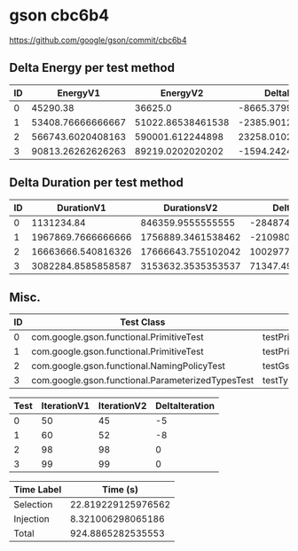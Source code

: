# gson cbc6b4


https://github.com/google/gson/commit/cbc6b4



## Delta Energy per test method


| ID | EnergyV1 | EnergyV2 | DeltaEnergy | σV1 | σV2 |
| --- | --- | --- | --- | --- | --- |
| 0 | 45290.38 | 36625.0 | -8665.379999999997 | 45247.36980417315 | 5805.298767314028 |
| 1 | 53408.76666666667 | 51022.86538461538 | -2385.901282051287 | 17041.995294337525 | 20366.416425112922 |
| 2 | 566743.6020408163 | 590001.612244898 | 23258.010204081656 | 651305.5816669354 | 671700.0158928401 |
| 3 | 90813.26262626263 | 89219.0202020202 | -1594.2424242424313 | 73038.62900161858 | 66814.8411064518 |

## Delta Duration per test method


| ID | DurationV1 | DurationsV2 | DeltaDuration |
| --- | --- | --- | --- |
| 0 | 1131234.84 | 846359.9555555555 | -284874.88444444456 |
| 1 | 1967869.7666666666 | 1756889.3461538462 | -210980.42051282036 |
| 2 | 16663666.540816326 | 17666643.755102042 | 1002977.2142857164 |
| 3 | 3082284.8585858587 | 3153632.3535353537 | 71347.49494949495 |

## Misc.

| ID | Test Class | Test Method |
| --- | --- | --- |
| 0 | com.google.gson.functional.PrimitiveTest | testPrimitiveDoubleAutoboxedInASingleElementArraySerialization |
| 1 | com.google.gson.functional.PrimitiveTest | testPrimitiveDoubleAutoboxedSerialization |
| 2 | com.google.gson.functional.NamingPolicyTest | testGsonDuplicateNameUsingSerializedNameFieldNamingPolicySerialization |
| 3 | com.google.gson.functional.ParameterizedTypesTest | testTypesWithMultipleParametersSerialization |




| Test | IterationV1 | IterationV2 | DeltaIteration |
| --- | --- | --- | --- |
| 0 | 50 | 45 | -5 |
| 1 | 60 | 52 | -8 |
| 2 | 98 | 98 | 0 |
| 3 | 99 | 99 | 0 |



| Time Label | Time (s) |
| --- | --- |
| Selection | 22.819229125976562 |
| Injection | 8.321006298065186 |
| Total | 924.8865282535553 |


